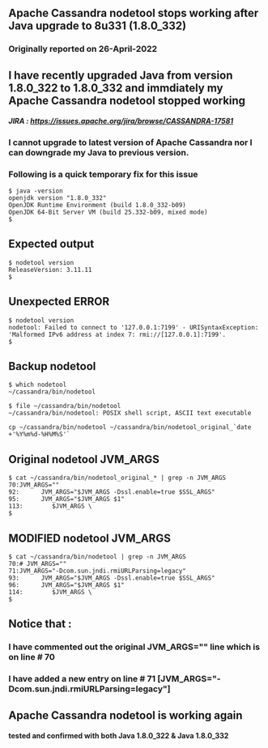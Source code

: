 ## Apache Cassandra nodetool stops working after Java upgrade to 8u331 (1.8.0_332)

### Originally reported on 26-April-2022

## I have recently upgraded Java from version 1.8.0_322 to 1.8.0_332 and immdiately my Apache Cassandra nodetool stopped working

##### JIRA : https://issues.apache.org/jira/browse/CASSANDRA-17581

### I cannot upgrade to latest version of Apache Cassandra nor I can downgrade my Java to previous version.

### Following is a quick temporary fix for this issue

```
$ java -version
openjdk version "1.8.0_332"
OpenJDK Runtime Environment (build 1.8.0_332-b09)
OpenJDK 64-Bit Server VM (build 25.332-b09, mixed mode)
$
```

## Expected output
```
$ nodetool version
ReleaseVersion: 3.11.11
$
```

## Unexpected ERROR
```
$ nodetool version
nodetool: Failed to connect to '127.0.0.1:7199' - URISyntaxException: 'Malformed IPv6 address at index 7: rmi://[127.0.0.1]:7199'.
$
```

## Backup nodetool
```
$ which nodetool
~/cassandra/bin/nodetool

$ file ~/cassandra/bin/nodetool
~/cassandra/bin/nodetool: POSIX shell script, ASCII text executable

cp ~/cassandra/bin/nodetool ~/cassandra/bin/nodetool_original_`date +'%Y%m%d-%H%M%S'`
```

## Original nodetool JVM_ARGS
```
$ cat ~/cassandra/bin/nodetool_original_* | grep -n JVM_ARGS
70:JVM_ARGS=""
92:      JVM_ARGS="$JVM_ARGS -Dssl.enable=true $SSL_ARGS"
95:      JVM_ARGS="$JVM_ARGS $1"
113:        $JVM_ARGS \
$
```

## MODIFIED nodetool JVM_ARGS
```
$ cat ~/cassandra/bin/nodetool | grep -n JVM_ARGS
70:# JVM_ARGS=""
71:JVM_ARGS="-Dcom.sun.jndi.rmiURLParsing=legacy"
93:      JVM_ARGS="$JVM_ARGS -Dssl.enable=true $SSL_ARGS"
96:      JVM_ARGS="$JVM_ARGS $1"
114:        $JVM_ARGS \
$
```

## Notice that :
### I have commented out the original JVM_ARGS="" line which is on line # 70
### I have added a new entry on line # 71 [JVM_ARGS="-Dcom.sun.jndi.rmiURLParsing=legacy"]

## Apache Cassandra nodetool is working again


#### tested and confirmed with both Java 1.8.0_322 & Java 1.8.0_332
